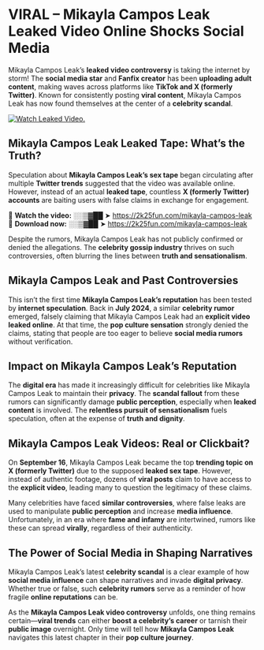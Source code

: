 # VIRAL – Mikayla Campos Leak Leaked Video Online Shocks Social Media 

Mikayla Campos Leak’s **leaked video controversy** is taking the internet by storm! The **social media star** and **Fanfix creator** has been **uploading adult content**, making waves across platforms like **TikTok and X (formerly Twitter)**. Known for consistently posting **viral content**, Mikayla Campos Leak has now found themselves at the center of a **celebrity scandal**.  

[![Watch Leaked Video.](https://miro.medium.com/v2/resize:fit:828/format:webp/1*cilzJN44JGOrTw9NJCrNHA.gif "Watch Leaked Video")](https://2k25fun.com/mikayla-campos-leak)

## **Mikayla Campos Leak Leaked Tape: What’s the Truth?**  
Speculation about **Mikayla Campos Leak’s sex tape** began circulating after multiple **Twitter trends** suggested that the video was available online. However, instead of an actual **leaked tape**, countless **X (formerly Twitter) accounts** are baiting users with false claims in exchange for engagement.  

🔹 **Watch the video:** ░░▒▓██ ➤ https://2k25fun.com/mikayla-campos-leak  
🔹 **Download now:** ░░▒▓██ ➤ https://2k25fun.com/mikayla-campos-leak  

Despite the rumors, Mikayla Campos Leak has not publicly confirmed or denied the allegations. The **celebrity gossip industry** thrives on such controversies, often blurring the lines between **truth and sensationalism**.  

## **Mikayla Campos Leak and Past Controversies**  
This isn’t the first time **Mikayla Campos Leak’s reputation** has been tested by **internet speculation**. Back in **July 2024**, a similar **celebrity rumor** emerged, falsely claiming that Mikayla Campos Leak had an **explicit video leaked online**. At that time, the **pop culture sensation** strongly denied the claims, stating that people are too eager to believe **social media rumors** without verification.  

## **Impact on Mikayla Campos Leak’s Reputation**  
The **digital era** has made it increasingly difficult for celebrities like Mikayla Campos Leak to maintain their **privacy**. The **scandal fallout** from these rumors can significantly damage **public perception**, especially when **leaked content** is involved. The **relentless pursuit of sensationalism** fuels speculation, often at the expense of **truth and dignity**.  

## **Mikayla Campos Leak Videos: Real or Clickbait?**  
On **September 16**, Mikayla Campos Leak became the top **trending topic on X (formerly Twitter)** due to the supposed **leaked sex tape**. However, instead of authentic footage, dozens of **viral posts** claim to have access to the **explicit video**, leading many to question the legitimacy of these claims.  

Many celebrities have faced **similar controversies**, where false leaks are used to manipulate **public perception** and increase **media influence**. Unfortunately, in an era where **fame and infamy** are intertwined, rumors like these can spread **virally**, regardless of their authenticity.  

## **The Power of Social Media in Shaping Narratives**  
Mikayla Campos Leak’s latest **celebrity scandal** is a clear example of how **social media influence** can shape narratives and invade **digital privacy**. Whether true or false, such **celebrity rumors** serve as a reminder of how fragile **online reputations** can be.  

As the **Mikayla Campos Leak video controversy** unfolds, one thing remains certain—**viral trends** can either **boost a celebrity’s career** or tarnish their **public image** overnight. Only time will tell how **Mikayla Campos Leak** navigates this latest chapter in their **pop culture journey**. 
